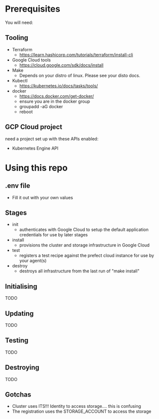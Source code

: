 # Prerequisites
You will need:
## Tooling
- Terraform
  - https://learn.hashicorp.com/tutorials/terraform/install-cli
- Google Cloud tools
  - https://cloud.google.com/sdk/docs/install
- Make
  - Depends on your distro of linux. Please see your disto docs.
- Kubectl
  - https://kubernetes.io/docs/tasks/tools/
- docker
  - https://docs.docker.com/get-docker/
  - ensure you are in the docker group
  - groupadd -aG docker
  - reboot
## GCP Cloud project
  need a project set up with these APIs enabled:
- Kubernetes Engine API
# Using this repo
## .env file
- Fill it out with your own values
## Stages
  - init
    - authenticates with Google Cloud to setup the default application credentials for use by later stages
  - install
    - provisions the cluster and storage infrastructure in Google Cloud
  - test
    - registers a test recipe against the prefect cloud instance for use by your agent(s)
  - destroy
    - destroys all infrastructure from the last run of "make install"
## Initialising
TODO

## Updating
TODO

## Testing
TODO

## Destroying
TODO

## Gotchas
- Cluster uses ITS!!! Identity to access storage.... this is confusing
- The registration uses the STORAGE_ACCOUNT to access the storage
